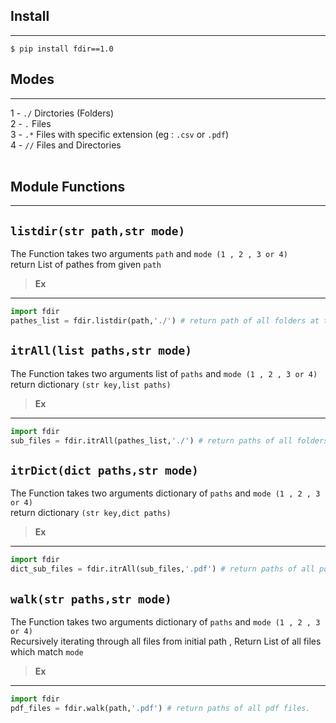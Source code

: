 ## **Install** <br>
----

```
$ pip install fdir==1.0
```

## **Modes** <br>
-------
 1 - ``./`` Dirctories (Folders) <br>
 2 - ``.``  Files <br>
 3 - ``.*`` Files with specific extension (eg : ``.csv`` or ``.pdf``)<br>
 4 - ``//`` Files and Directories <br><br>

## **Module Functions**<br>
----
## **``listdir(str path,str mode)``**<br>
The Function takes two arguments ``path`` and ``mode (1 , 2 , 3 or 4)`` <br>
return List of pathes from given ``path``<br>
> **Ex**
------
```python
import fdir
pathes_list = fdir.listdir(path,'./') # return path of all folders at the current directory as same as (os.listdir)

```

## **``itrAll(list paths,str mode)``**<br>
The Function takes two arguments list of ``paths`` and ``mode (1 , 2 , 3 or 4)`` <br>
return dictionary ``(str key,list paths)``<br>
> **Ex** 
------
```python
import fdir
sub_files = fdir.itrAll(pathes_list,'./') # return paths of all folders for each path at list

```

## **``itrDict(dict paths,str mode)``**<br>
The Function takes two arguments dictionary of ``paths`` and ``mode (1 , 2 , 3 or 4)`` <br>
return dictionary ``(str key,dict paths)``<br>
> **Ex** 
------
```python
import fdir
dict_sub_files = fdir.itrAll(sub_files,'.pdf') # return paths of all pdf files for each list of paths at dictionary

```
## **``walk(str paths,str mode)``**<br>
The Function takes two arguments dictionary of ``paths`` and ``mode (1 , 2 , 3 or 4)`` <br>
Recursively iterating through all files from initial path , Return List of all files which match ``mode`` <br>
> **Ex** 
------
```python
import fdir
pdf_files = fdir.walk(path,'.pdf') # return paths of all pdf files.
```
